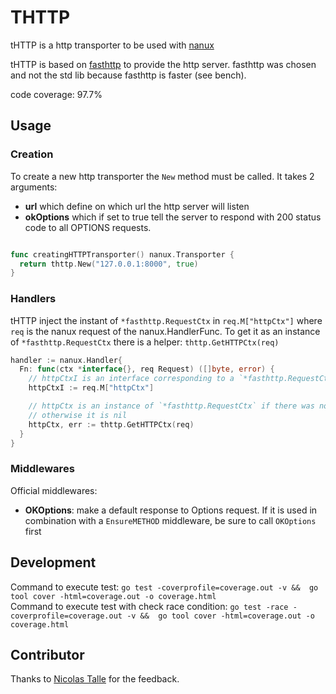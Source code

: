 # THTTP

tHTTP is a http transporter to be used with [nanux](https://github.com/nanux-io/nanux)

tHTTP is based on [fasthttp](https://github.com/valyala/fasthttp) to provide the http server. fasthttp was chosen and not the std lib because fasthttp is faster (see bench).

code coverage: 97.7%

## Usage

### Creation

To create a new http transporter the `New` method must be called. It takes 2 
arguments:

* **url** which define on which url the http server will listen
* **okOptions** which if set to true tell the server to respond with 200 status code 
to all OPTIONS requests.

```go

func creatingHTTPTransporter() nanux.Transporter {
  return thttp.New("127.0.0.1:8000", true)
}

```

### Handlers

tHTTP inject the instant of `*fasthttp.RequestCtx` in `req.M["httpCtx"]` where 
`req` is the nanux request of the nanux.HandlerFunc. To get it as an instance of
`*fasthttp.RequestCtx` there is a helper: `thttp.GetHTTPCtx(req)`

```go
handler := nanux.Handler{
  Fn: func(ctx *interface{}, req Request) ([]byte, error) {
    // httpCtxI is an interface corresponding to a `*fasthttp.RequestCtx`
    httpCtxI := req.M["httpCtx"] 

    // httpCtx is an instance of `*fasthttp.RequestCtx` if there was no error
    // otherwise it is nil
    httpCtx, err := thttp.GetHTTPCtx(req)
  }
}
```

### Middlewares

Official middlewares:

* **OKOptions**: make a default response to Options request. If it is used
in combination with a `EnsureMETHOD` middleware, be sure to call `OKOptions` first

## Development

Command to execute test: `go test -coverprofile=coverage.out -v &&  go tool cover -html=coverage.out -o coverage.html`  
Command to execute test with check race condition: `go test -race -coverprofile=coverage.out -v &&  go tool cover -html=coverage.out -o coverage.html`

## Contributor

Thanks to [Nicolas Talle](https://github.com/nicolab) for the feedback.
